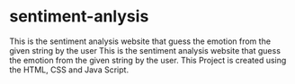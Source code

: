 # sentiment-anlysis
This is the sentiment analysis website that guess the emotion from the given string by the user
This is the sentiment analysis website that guess the emotion from the given string by the user.
This Project is created using the HTML, CSS and Java Script.
